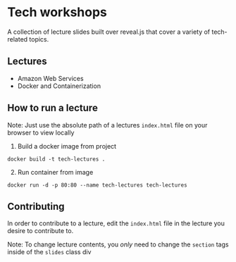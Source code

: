 # Tech workshops
A collection of lecture slides built over reveal.js that cover a variety of tech-related topics.

## Lectures
* Amazon Web Services
* Docker and Containerization

## How to run a lecture
Note: Just use the absolute path of a lectures `index.html` file on your browser to view locally

1. Build a docker image from project
```
docker build -t tech-lectures .
```

2. Run container from image
```
docker run -d -p 80:80 --name tech-lectures tech-lectures
```

## Contributing
In order to contribute to a lecture, edit the `index.html` file in the lecture you desire to contribute to.

Note: To change lecture contents, you _only_ need to change the `section` tags inside of the `slides` class div
